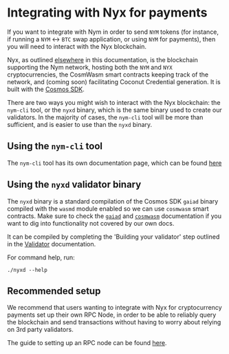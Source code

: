# Integrating with Nyx for payments

If you want to integrate with Nym in order to send `NYM` tokens (for instance, if running a `NYM` <-> `BTC` swap application, or using `NYM` for payments), then you will need to interact with the Nyx blockchain. 

Nyx, as outlined [elsewhere](https://nymtech.net/docs/stable/architecture/network-overview) in this documentation, is the blockchain supporting the Nym network, hosting both the `NYM` and `NYX` cryptocurrencies, the CosmWasm smart contracts keeping track of the network, and (coming soon) facilitating Coconut Credential generation. It is built with the [Cosmos SDK](https://tendermint.com/sdk/).

There are two ways you might wish to interact with the Nyx blockchain: the `nym-cli` tool, or the `nyxd` binary, which is the same binary used to create our validators. In the majority of cases, the `nym-cli` tool will be more than sufficient, and is easier to use than the `nyxd` binary. 

## Using the `nym-cli` tool

The `nym-cli` tool has its own documentation page, which can be found [here](/)

## Using the `nyxd` validator binary
The `nyxd` binary is a standard compilation of the Cosmos SDK `gaiad` binary compiled with the `wasmd` module enabled so we can use `cosmwasm` smart contracts. Make sure to check the [`gaiad`](https://hub.cosmos.network/main/hub-overview/overview.html) and [`cosmwasm`](https://docs.cosmwasm.com/docs/1.0/) documentation if you want to dig into functionality not covered by our own docs. 

It can be compiled by completing the 'Building your validator' step outlined in the [Validator](https://nymtech.net/docs/stable/run-nym-nodes/nodes/validators) documentation. 

For command help, run: 

```
./nyxd --help
```

## Recommended setup 

We recommend that users wanting to integrate with Nyx for cryptocurrency payments set up their own RPC Node, in order to be able to reliably query the blockchain and send transactions without having to worry about relying on 3rd party validators. 

The guide to setting up an RPC node can be found [here](https://nymtech.net/docs/stable/run-nym-nodes/nodes/rpc-node). 

